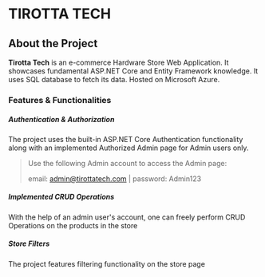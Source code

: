 # TIROTTA TECH
## About the Project
**Tirotta Tech** is an e-commerce Hardware Store Web Application. It showcases fundamental ASP.NET Core and Entity Framework knowledge. It uses SQL database to fetch its data. Hosted on Microsoft Azure. 
### Features & Functionalities
##### Authentication & Authorization
The project uses the built-in ASP.NET Core Authentication functionality along with an implemented Authorized Admin page for Admin users only.
> Use the following Admin account to access the Admin page: 
> 
>email: admin@tirottatech.com | password: Admin123

##### Implemented CRUD Operations

With the help of an admin user's account, one can freely perform CRUD Operations on the products in the store

##### Store Filters

The project features filtering functionality on the store page
